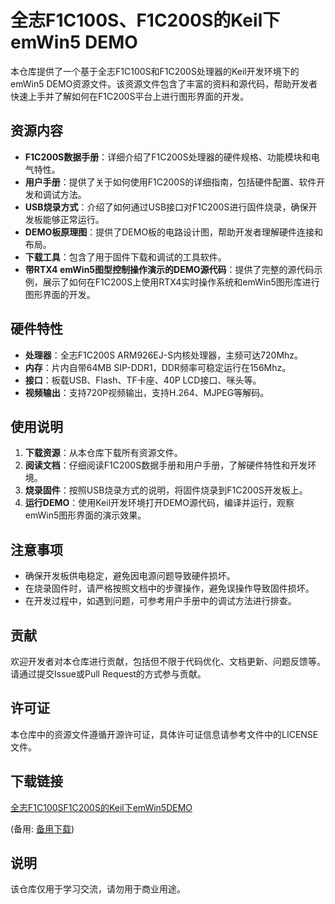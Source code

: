 # 全志F1C100S、F1C200S的Keil下emWin5 DEMO

本仓库提供了一个基于全志F1C100S和F1C200S处理器的Keil开发环境下的emWin5 DEMO资源文件。该资源文件包含了丰富的资料和源代码，帮助开发者快速上手并了解如何在F1C200S平台上进行图形界面的开发。

## 资源内容

- **F1C200S数据手册**：详细介绍了F1C200S处理器的硬件规格、功能模块和电气特性。
- **用户手册**：提供了关于如何使用F1C200S的详细指南，包括硬件配置、软件开发和调试方法。
- **USB烧录方式**：介绍了如何通过USB接口对F1C200S进行固件烧录，确保开发板能够正常运行。
- **DEMO板原理图**：提供了DEMO板的电路设计图，帮助开发者理解硬件连接和布局。
- **下载工具**：包含了用于固件下载和调试的工具软件。
- **带RTX4 emWin5图型控制操作演示的DEMO源代码**：提供了完整的源代码示例，展示了如何在F1C200S上使用RTX4实时操作系统和emWin5图形库进行图形界面的开发。

## 硬件特性

- **处理器**：全志F1C200S ARM926EJ-S内核处理器，主频可达720Mhz。
- **内存**：片内自带64MB SIP-DDR1，DDR频率可稳定运行在156Mhz。
- **接口**：板载USB、Flash、TF卡座、40P LCD接口、咪头等。
- **视频输出**：支持720P视频输出，支持H.264、MJPEG等解码。

## 使用说明

1. **下载资源**：从本仓库下载所有资源文件。
2. **阅读文档**：仔细阅读F1C200S数据手册和用户手册，了解硬件特性和开发环境。
3. **烧录固件**：按照USB烧录方式的说明，将固件烧录到F1C200S开发板上。
4. **运行DEMO**：使用Keil开发环境打开DEMO源代码，编译并运行，观察emWin5图形界面的演示效果。

## 注意事项

- 确保开发板供电稳定，避免因电源问题导致硬件损坏。
- 在烧录固件时，请严格按照文档中的步骤操作，避免误操作导致固件损坏。
- 在开发过程中，如遇到问题，可参考用户手册中的调试方法进行排查。

## 贡献

欢迎开发者对本仓库进行贡献，包括但不限于代码优化、文档更新、问题反馈等。请通过提交Issue或Pull Request的方式参与贡献。

## 许可证

本仓库中的资源文件遵循开源许可证，具体许可证信息请参考文件中的LICENSE文件。

## 下载链接
[全志F1C100SF1C200S的Keil下emWin5DEMO](https://pan.quark.cn/s/fa797fd64a3f) 

(备用: [备用下载](https://pan.baidu.com/s/1oY3FjRhIG1SlKFus5ZxQrA?pwd=1234))

## 说明

该仓库仅用于学习交流，请勿用于商业用途。

